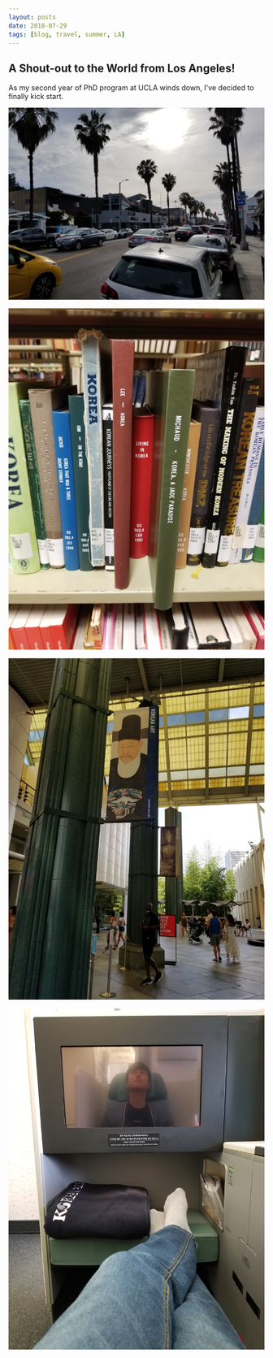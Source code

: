 ```yaml
---
layout: posts
date: 2018-07-29
tags: [blog, travel, summer, LA]
---
```


## A Shout-out to the World from Los Angeles!
As my second year of PhD program at UCLA winds down, I've decided to finally kick start.

![image1](/assets/images/20180729/1.jpg)

![image2](/assets/images/20180729/2.jpg)

![image3](/assets/images/20180729/3.jpg)

![image4](/assets/images/20180729/4.jpg)
